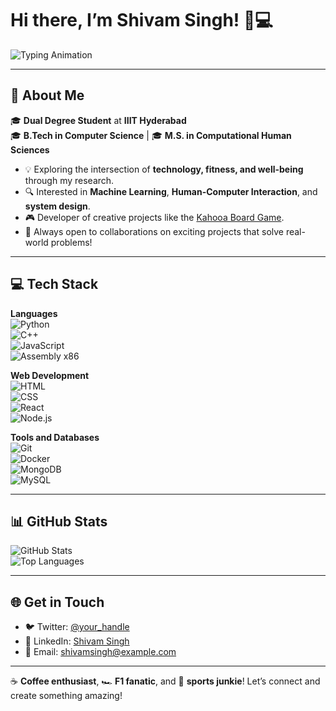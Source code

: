 # Hi there, I’m **Shivam Singh**! 👋💻  

![Typing Animation](https://readme-typing-svg.herokuapp.com?font=Roboto&size=30&color=F77B93&center=true&vCenter=true&width=800&lines=Developer+%7C+Tech+Enthusiast+%7C+F1+Fan;Passionate+about+CS%2C+ML%2C+and+HCI;Welcome+to+my+GitHub+profile!)  

---

## 🌟 **About Me**  
🎓 **Dual Degree Student** at **IIIT Hyderabad**  
🎓 **B.Tech in Computer Science** | 🎓 **M.S. in Computational Human Sciences**  

- 💡 Exploring the intersection of **technology, fitness, and well-being** through my research.  
- 🔍 Interested in **Machine Learning**, **Human-Computer Interaction**, and **system design**.  
- 🎮 Developer of creative projects like the [Kahooa Board Game](https://github.com/ShivamS-9/vulture-vs-crows-game-kaooa-).  
- 🌟 Always open to collaborations on exciting projects that solve real-world problems!  

---

## 💻 **Tech Stack**  
**Languages**  
![Python](https://img.shields.io/badge/Python-3776AB?style=for-the-badge&logo=python&logoColor=white)  
![C++](https://img.shields.io/badge/C%2B%2B-00599C?style=for-the-badge&logo=cplusplus&logoColor=white)  
![JavaScript](https://img.shields.io/badge/JavaScript-F7DF1E?style=for-the-badge&logo=javascript&logoColor=black)  
![Assembly x86](https://img.shields.io/badge/Assembly%20x86-808080?style=for-the-badge&logo=assembler&logoColor=white)  

**Web Development**  
![HTML](https://img.shields.io/badge/HTML5-E34F26?style=for-the-badge&logo=html5&logoColor=white)  
![CSS](https://img.shields.io/badge/CSS3-1572B6?style=for-the-badge&logo=css3&logoColor=white)  
![React](https://img.shields.io/badge/React-20232A?style=for-the-badge&logo=react&logoColor=61DAFB)  
![Node.js](https://img.shields.io/badge/Node.js-339933?style=for-the-badge&logo=nodedotjs&logoColor=white)  

**Tools and Databases**  
![Git](https://img.shields.io/badge/Git-F05032?style=for-the-badge&logo=git&logoColor=white)  
![Docker](https://img.shields.io/badge/Docker-2496ED?style=for-the-badge&logo=docker&logoColor=white)  
![MongoDB](https://img.shields.io/badge/MongoDB-47A248?style=for-the-badge&logo=mongodb&logoColor=white)  
![MySQL](https://img.shields.io/badge/MySQL-4479A1?style=for-the-badge&logo=mysql&logoColor=white)  

---

## 📊 **GitHub Stats**  
![GitHub Stats](https://github-readme-stats.vercel.app/api?username=ShivamS-9&show_icons=true&theme=radical)  
![Top Languages](https://github-readme-stats.vercel.app/api/top-langs/?username=ShivamS-9&layout=compact&theme=radical)  

---

## 🌐 **Get in Touch**  
- 🐦 Twitter: [@your_handle](https://twitter.com/your_handle)  
- 💼 LinkedIn: [Shivam Singh](https://linkedin.com/in/yourprofile)  
- 📧 Email: [shivamsingh@example.com](mailto:shivamsingh@example.com)  

---

☕ **Coffee enthusiast**, 🏎️ **F1 fanatic**, and 🏀 **sports junkie**! Let’s connect and create something amazing!  
